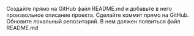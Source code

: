 Создайте прямо на GitHub файл 
README.md и добавьте в него произвольное описание проекта. Сделайте коммит прямо на GitHub.
Обновите локальный репозиторий. В нем должен появиться файл README.md
